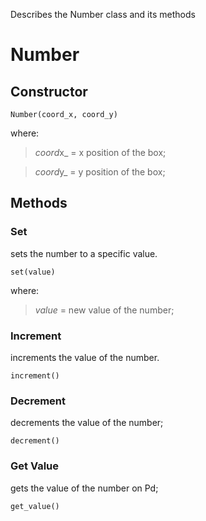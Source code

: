 Describes the Number class and its methods

Number
======

Constructor
-----------

~~~~ {.prettyprint}
Number(coord_x, coord_y)
~~~~

where:

> *coord*x\_ = x position of the box;

> *coord*y\_ = y position of the box;

Methods
-------

### Set

sets the number to a specific value.

~~~~ {.prettyprint}
set(value)
~~~~

where:

> *value* = new value of the number;

### Increment

increments the value of the number.

~~~~ {.prettyprint}
increment()
~~~~

### Decrement

decrements the value of the number;

~~~~ {.prettyprint}
decrement()
~~~~

### Get Value

gets the value of the number on Pd;

~~~~ {.prettyprint}
get_value()
~~~~



